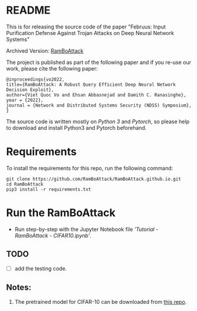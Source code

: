 
# README 

This is for releasing the source code of the paper "Februus: Input Purification Defense Against Trojan Attacks on Deep Neural Network Systems" 

Archived Version: [RamBoAttack](https://arxiv.org/abs/2112.05282)

The project is published as part of the following paper and if you re-use our work, please cite the following paper:


```
@inproceedings{vo2022,
title={RamBoAttack: A Robust Query Efficient Deep Neural Network Decision Exploit},
author={Viet Quoc Vo and Ehsan Abbasnejad and Damith C. Ranasinghe},
year = {2022},
journal = {Network and Distributed Systems Security (NDSS) Symposium},
}
```

The source code is written mostly on *Python 3* and *Pytorch*, so please help to download and install Python3 and Pytorch beforehand.

# Requirements

To install the requirements for this repo, run the following command: 
```
git clone https://github.com/RamBoAttack/RamBoAttack.github.io.git
cd RamBoAttack
pip3 install -r requirements.txt
```

# Run the RamBoAttack

- Run step-by-step with the Jupyter Notebook file *'Tutorial - RamBoAttack - CIFAR10.ipynb'*. 
  
## TODO 
- [ ] add the testing code.

## Notes:
1. The pretrained model for CIFAR-10 can be downloaded from [this repo](https://github.com/cmhcbb/attackbox).
